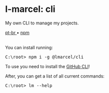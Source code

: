 <div valing="top">
  <h1>l-marcel: <span>cli</span></h1>
  <p>My own CLI to manage my projects.</p>
  <nav>
    <div id="repository-buttons"/>
    <a class="navigation-link disabled" href="https://github.com/L-Marcel/cli/blob/main/README.md" target="__blank__">
      pt-br
    </a>
    <span class="disabled">•</span>
    <a class="navigation-link" href="https://www.npmjs.com/package/@lmarcel/cli" target="__blank__">
      npm
    </a>
  </nav>
</div>

<br/>

<p>You can install running:</p>
<pre>
C:\root> <span>npm</span> i -g @lmarcel/cli
</pre>

<p>To use you need to install the <a href="https://cli.github.com/" target="__target__">GitHub CLI</a>!</p>

<p>After, you can get a list of all current commands:</p>
<pre>
C:\root> <span>lm</span> --help
</pre>